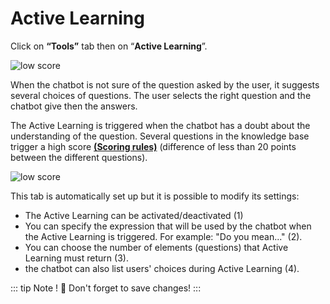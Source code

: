 # Active Learning

Click on **“Tools”** tab then on “**Active Learning**”.

<div class="image_center">
  <img :src="$withBase('/assets/img/en/tools/activelearning1.png')" alt="low score">
</div>

When the chatbot is not sure of the question asked by the user, it suggests
several choices of questions. The user selects the right question and the
chatbot give then the answers.

The Active Learning is triggered when the chatbot has a doubt about the
understanding of the question. Several questions in the knowledge base trigger a
high score [**(Scoring rules)**](/en/articles/inbox/scoring_rules.html) (difference of less than 20 points between
the different questions).

<div class="image_center">
  <img :src="$withBase('/assets/img/en/tools/activelearning2.png')" alt="low score">
</div>



This tab is automatically set up but it is possible to modify its settings:

-   The Active Learning can be activated/deactivated (1)
-   You can specify the expression that will be used by the chatbot when the
    Active Learning is triggered. For example: "Do you mean..." (2).
-   You can choose the number of elements (questions) that Active Learning must
    return (3).
-   the chatbot can also list users' choices during Active Learning (4).

::: tip Note !
💾 Don't forget to save changes!
:::

